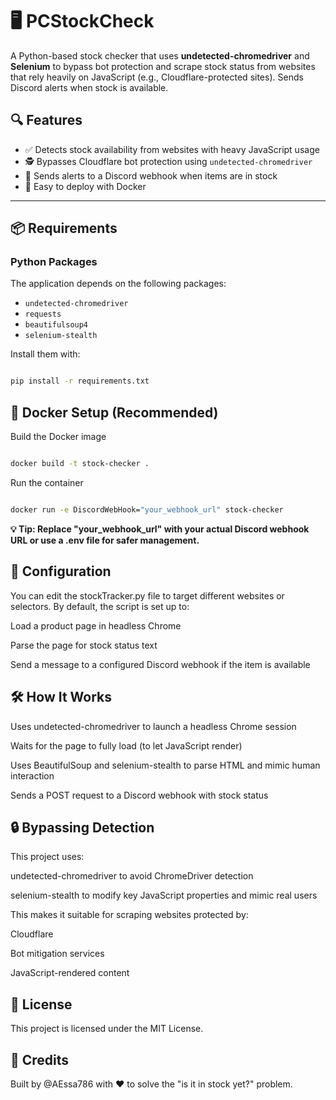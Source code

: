 # 🖥️ PCStockCheck

A Python-based stock checker that uses **undetected-chromedriver** and **Selenium** to bypass bot protection and scrape stock status from websites that rely heavily on JavaScript (e.g., Cloudflare-protected sites). Sends Discord alerts when stock is available.

## 🔍 Features

- ✅ Detects stock availability from websites with heavy JavaScript usage
- 🕵️ Bypasses Cloudflare bot protection using `undetected-chromedriver`
- 💬 Sends alerts to a Discord webhook when items are in stock
- 🐳 Easy to deploy with Docker

---

## 📦 Requirements

### Python Packages

The application depends on the following packages:

- `undetected-chromedriver`
- `requests`
- `beautifulsoup4`
- `selenium-stealth`

Install them with:

```bash

pip install -r requirements.txt

```

## 🐳 Docker Setup (Recommended)
Build the Docker image

```bash

docker build -t stock-checker .

```

Run the container
```bash

docker run -e DiscordWebHook="your_webhook_url" stock-checker

```
**💡 Tip: Replace "your_webhook_url" with your actual Discord webhook URL or use a .env file for safer management.**

## 🔧 Configuration
You can edit the stockTracker.py file to target different websites or selectors. By default, the script is set up to:

Load a product page in headless Chrome

Parse the page for stock status text

Send a message to a configured Discord webhook if the item is available

## 🛠️ How It Works
Uses undetected-chromedriver to launch a headless Chrome session

Waits for the page to fully load (to let JavaScript render)

Uses BeautifulSoup and selenium-stealth to parse HTML and mimic human interaction

Sends a POST request to a Discord webhook with stock status

## 🔒 Bypassing Detection
This project uses:

undetected-chromedriver to avoid ChromeDriver detection

selenium-stealth to modify key JavaScript properties and mimic real users

This makes it suitable for scraping websites protected by:

Cloudflare

Bot mitigation services

JavaScript-rendered content

## 📜 License
This project is licensed under the MIT License.

## 🙌 Credits
Built by @AEssa786 with ❤️ to solve the "is it in stock yet?" problem.
